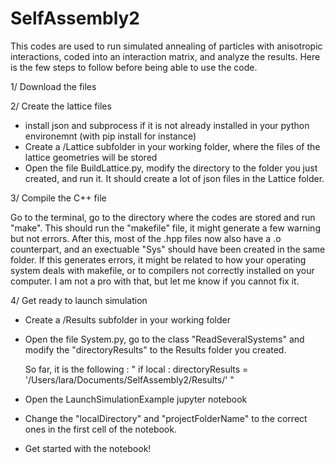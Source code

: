 # SelfAssembly2


This codes are used to run simulated annealing of particles with anisotropic interactions, coded into an interaction matrix, and analyze the results. Here is the few steps to follow before being able to use the code. 


1/ Download the files

2/ Create the lattice files
- install json and subprocess if it is not already installed in your python environemnt (with pip install for instance)
- Create a /Lattice subfolder in your working folder, where the files of the lattice geometries will be stored
- Open the file BuildLattice.py, modify the directory to the folder you just created, and run it. It should create a lot of  json files in the Lattice folder.

3/ Compile the C++ file 

Go to the terminal, go to the directory where the codes are stored and run "make". This should run the "makefile" file, it might generate a few warning but not errors. After this, most of the .hpp files now also have a .o counterpart, and an exectuable "Sys" should have been created in the same folder.
If this generates errors, it might be related to how your operating system deals with makefile, or to compilers not correctly installed on your computer. I am not a pro with that, but let me know if you cannot fix it. 

4/ Get ready to launch simulation
- Create a /Results subfolder in your working folder
- Open the file System.py, go to the class "ReadSeveralSystems" and modify the "directoryResults" to the Results folder you created.

  So far, it is the following :
  " if local :
    directoryResults = '/Users/lara/Documents/SelfAssembly2/Results/' "
  
- Open the LaunchSimulationExample jupyter notebook
- Change the "localDirectory" and "projectFolderName" to the correct ones in the first cell of the notebook. 
- Get started with the notebook!
